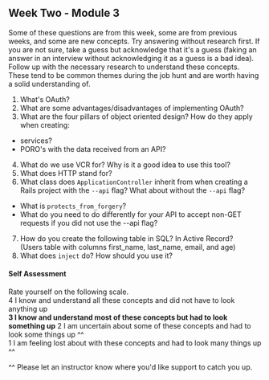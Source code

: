 ## Week Two - Module 3

Some of these questions are from this week, some are from previous weeks, and some are new concepts. Try answering without research first. If you are not sure, take a guess but acknowledge that it's a guess (faking an answer in an interview without acknowledging it as a guess is a bad idea). Follow up with the necessary research to understand these concepts. These tend to be common themes during the job hunt and are worth having a solid understanding of.

1. What's OAuth?
2. What are some advantages/disadvantages of implementing OAuth?
3. What are the four pillars of object oriented design? How do they apply when creating:
  * services?
  * PORO's with the data received from an API?
4. What do we use VCR for? Why is it a good idea to use this tool?
5. What does HTTP stand for?
6. What class does `ApplicationController` inherit from when creating a Rails project with the `--api` flag? What about without the `--api` flag?
  * What is `protects_from_forgery`?
  * What do you need to do differently for your API to accept non-GET requests if you did not use the --api flag?
7. How do you create the following table in SQL? In Active Record?   
   (Users table with columns first_name, last_name, email, and age)   
8. What does `inject` do? How should you use it?
#### Self Assessment  
Rate yourself on the following scale.  
4 I know and understand all these concepts and did not have to look anything up  
**3 I know and understand most of these concepts but had to look something up**
2 I am uncertain about some of these concepts and had to look some things up ^^  
1 I am feeling lost about with these concepts and had to look many things up ^^  

^^ Please let an instructor know where you'd like support to catch you up.
